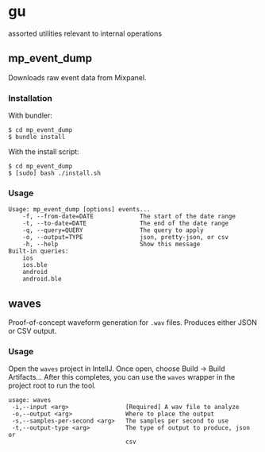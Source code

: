 # gu
assorted utilities relevant to internal operations

## mp\_event\_dump

Downloads raw event data from Mixpanel.

### Installation

With bundler:

	$ cd mp_event_dump
	$ bundle install

With the install script:

	$ cd mp_event_dump
	$ [sudo] bash ./install.sh

### Usage

	Usage: mp_event_dump [options] events...
	    -f, --from-date=DATE             The start of the date range
	    -t, --to-date=DATE               The end of the date range
	    -q, --query=QUERY                The query to apply
	    -o, --output=TYPE                json, pretty-json, or csv
	    -h, --help                       Show this message
	Built-in queries:
	    ios
	    ios.ble
	    android
	    android.ble

## waves

Proof-of-concept waveform generation for `.wav` files. Produces either JSON or CSV output.

### Usage

Open the `waves` project in IntellJ. Once open, choose Build -> Build Artifacts… After this completes, you can use the `waves` wrapper in the project root to run the tool.

	usage: waves
	 -i,--input <arg>                [Required] A wav file to analyze
	 -o,--output <arg>               Where to place the output
	 -s,--samples-per-second <arg>   The samples per second to use
	 -t,--output-type <arg>          The type of output to produce, json or
	                                 csv
